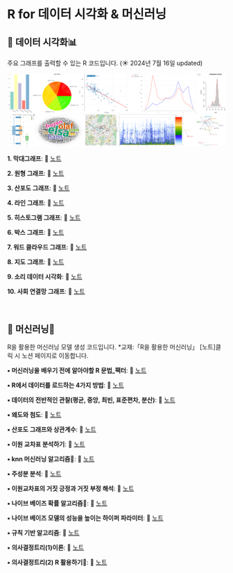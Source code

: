# R for 데이터 시각화 & 머신러닝

## 📌 데이터 시각화📊 

주요 그래프를 출력할 수 있는 R 코드입니다. (☀️ 2024년 7월 16일 updated)

<img src="https://github.com/goguma999/R__/blob/main/_0-1.png">
<img src="https://github.com/goguma999/R__/blob/main/_0-2.png">


**1. 막대그래프**: 📄 [노트](https://github.com/goguma999/R__/blob/main/01.%20%EB%A7%89%EB%8C%80%20%EA%B7%B8%EB%9E%98%ED%94%84.md)

**2. 원형 그래프**: 📄 [노트](https://github.com/goguma999/R__/blob/main/02.%20%EC%9B%90%ED%98%95%20%EA%B7%B8%EB%9E%98%ED%94%84.md)

**3. 산포도 그래프**: 📄 [노트](https://github.com/goguma999/R__/blob/main/03.%20%EC%82%B0%ED%8F%AC%EB%8F%84%20%EA%B7%B8%EB%9E%98%ED%94%84.md)

**4. 라인 그래프**: 📄 [노트](https://github.com/goguma999/R__/blob/main/04.%20%EB%9D%BC%EC%9D%B8%20%EA%B7%B8%EB%9E%98%ED%94%84%20.md)

**5. 히스토그램 그래프**: 📄 [노트](https://github.com/goguma999/R__/blob/main/05.%20%ED%9E%88%EC%8A%A4%ED%86%A0%EA%B7%B8%EB%9E%A8%20%EA%B7%B8%EB%9E%98%ED%94%84.md)

**6. 박스 그래프**: 📄 [노트](https://github.com/goguma999/R__/blob/main/06.%20%EB%B0%95%EC%8A%A4%20%EA%B7%B8%EB%9E%98%ED%94%84.md)

**7. 워드 클라우드 그래프**: 📄 [노트](https://github.com/goguma999/R__/blob/main/07.%20%EC%9B%8C%EB%93%9C%20%ED%81%B4%EB%9D%BC%EC%9A%B0%EB%93%9C%20%EA%B7%B8%EB%9E%98%ED%94%84%20.md)

**8. 지도 그래프**: 📄 [노트](https://github.com/goguma999/R__/blob/main/08.%20%EC%A7%80%EB%8F%84%20%EA%B7%B8%EB%9E%98%ED%94%84.md)

**9. 소리 데이터 시각화**: 📄 [노트](https://github.com/goguma999/R__/blob/main/09.%20%EC%86%8C%EB%A6%AC%20%EB%8D%B0%EC%9D%B4%ED%84%B0%20%EC%8B%9C%EA%B0%81%ED%99%94.md)

**10. 사회 연결망 그래프**: 📄 [노트](https://github.com/goguma999/R__/blob/main/10.%20%EC%82%AC%ED%9A%8C%20%EC%97%B0%EA%B2%B0%EB%A7%9D%20%EA%B7%B8%EB%9E%98%ED%94%84%20.md)


&nbsp;

## 📌 머신러닝🦾 
R을 활용한 머신러닝 모델 생성 코드입니다.    *교재:「R을 활용한 머신러닝」
[노트]클릭 시 노션 페이지로 이동합니다. 


**▪️ 머신러닝을 배우기 전에 알아야할 R 문법_팩터**: 📄 [노트](https://www.notion.so/048-R-_-c487e7d07747487facf882d7d1ef7340?pvs=21)

**▪️ R에서 데이터를 로드하는 4가지 방법**: 📄 [노트](https://www.notion.so/049-R-4-d7459b1f67574f8c82f9ae421bebbd4c?pvs=21)

**▪️ 데이터의 전반적인 관찰(평균, 중앙, 최빈, 표준편차, 분산)**: 📄 [노트](https://www.notion.so/050-32f4d2f178bb44138db3cc15e4f7f99f?pvs=21)

**▪️ 왜도와 첨도**: 📄 [노트](https://www.notion.so/051-116-121p-7db84140fbc34186ba9e1845a2774eb2?pvs=21)

**▪️ 산포도 그래프와 상관계수**: 📄 [노트](https://www.notion.so/052-fe3783ed999a4b21a90ec82a3a576749?pvs=21)

**▪️ 이원 교차표 분석하기**: 📄 [노트](https://www.notion.so/053-128p-a4292ab8ebe54092a6368a163b7afbae?pvs=21)

**▪️ knn 머신러닝 알고리즘💫**: 📄 [노트](https://www.notion.so/054-knn-0512b38d2c0e4699a79196e164f38625?pvs=21)

**▪️ 주성분 분석**: 📄 [노트](https://www.notion.so/055-5859205e78214dc9a5b6fb0285968750?pvs=21)

**▪️ 이원교차표의 거짓 긍정과 거짓 부정 해석**: 📄 [노트](https://www.notion.so/056-757657d1b5644ee2801a053bb4951f1a?pvs=21)

**▪️ 나이브 베이즈 확률 알고리즘💫**: 📄 [노트](https://www.notion.so/057-26eeec1767674d2fa3978d2c786df325?pvs=21)

**▪️ 나이브 베이즈 모델의 성능을 높이는 하이퍼 파라미터**: 📄 [노트](https://www.notion.so/058-182p-029095e5eff84737b89305dfe47786b2?pvs=21)

**▪️ 규칙 기반 알고리즘**: 📄 [노트](https://www.notion.so/059-8c915cad04204b37a7ad0b6bde3c5af0?pvs=21)

**▪️ 의사결정트리(1)이론**: 📄 [노트](https://www.notion.so/060-1-16d1acfe5bf04771837aef81c3c1ccc9?pvs=21)

**▪️ 의사결정트리(2) R 활용하기💫**: 📄 [노트](https://www.notion.so/060-2-R-c01a8ff5f53840b2b7b91d1d55c2194e?pvs=21)







